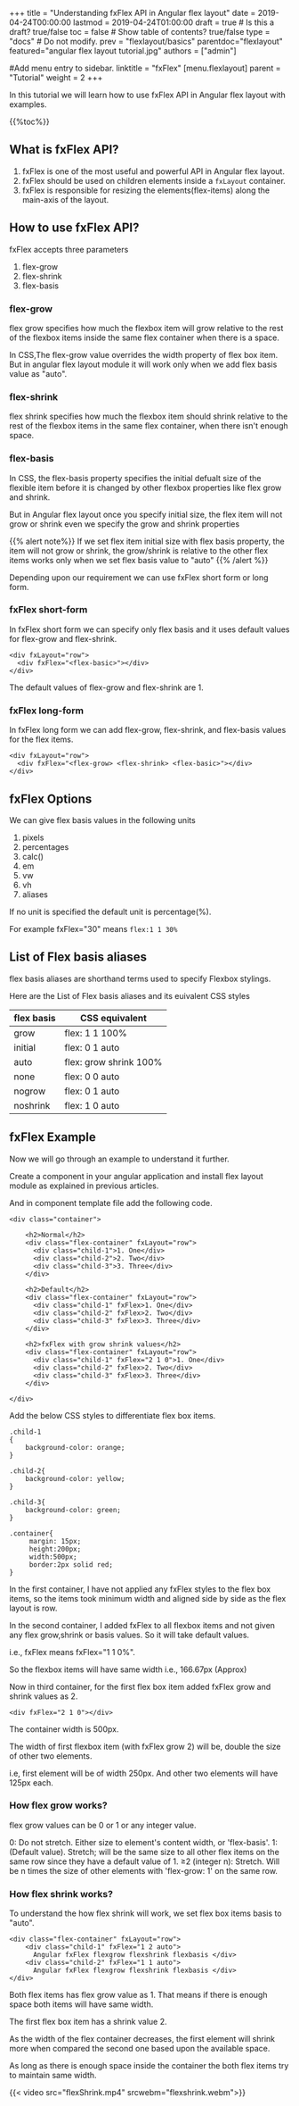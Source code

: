 +++
title = "Understanding fxFlex API in Angular flex layout"
date = 2019-04-24T00:00:00
lastmod = 2019-04-24T01:00:00
draft = true  # Is this a draft? true/false 
toc = false  # Show table of contents? true/false
type = "docs"  # Do not modify.
prev = "flexlayout/basics"
parentdoc="flexlayout"
featured="angular flex layout tutorial.jpg"
authors = ["admin"]

#Add menu entry to sidebar.
linktitle = "fxFlex"
[menu.flexlayout]
  parent = "Tutorial"
  weight = 2
+++

In this tutorial we will learn how to use fxFlex API in Angular flex layout with examples.

{{%toc%}}

## What is fxFlex API?

1. fxFlex is one of the most useful and powerful API in Angular flex layout.
2. fxFlex should be used on children elements inside a `fxLayout` container. 
3. fxFlex is responsible for resizing the elements(flex-items) along the main-axis of the layout. 

## How to use fxFlex API?

fxFlex accepts three parameters

1. flex-grow
2. flex-shrink
3. flex-basis

### flex-grow

flex grow specifies how much the flexbox item will grow relative to the rest of the flexbox items inside the same flex container when there is a space.

In CSS,The flex-grow value overrides the width property of flex box item. But in angular flex layout module it will work only when we add flex basis value as "auto".

### flex-shrink 

flex shrink specifies how much the flexbox item should shrink relative to the rest of the flexbox items in the same flex container, when there isn't enough space.

### flex-basis

In CSS, the flex-basis property specifies the initial defualt size of the flexible item before it is changed by other flexbox properties like flex grow and shrink.

But in Angular flex layout once you specify initial size, the flex item will not grow or shrink even we specify the grow and shrink properties

{{% alert note%}}
If we set flex item initial size with flex basis property, the item will not grow or shrink, the grow/shrink is relative to the other flex items works only when we set flex basis value to "auto"
{{% /alert %}}

Depending upon our requirement we can use fxFlex short form or long form.

### fxFlex short-form

In fxFlex short form we can specify only flex basis and it uses default values for flex-grow and flex-shrink.

```
<div fxLayout="row">
  <div fxFlex="<flex-basic>"></div>    
</div>
```

The default values of flex-grow and flex-shrink are 1.

### fxFlex long-form

In fxFlex long form we can add flex-grow, flex-shrink, and flex-basis values for the flex items.

```
<div fxLayout="row">
  <div fxFlex="<flex-grow> <flex-shrink> <flex-basic>"></div>    
</div>
```

## fxFlex Options

We can give flex basis values in the following units 

1. pixels
2. percentages
3. calc()
4. em
5. vw
6. vh
7. aliases

If no unit is specified the default unit is percentage(%). 

For example fxFlex="30" means `flex:1 1 30%`

## List of Flex basis aliases 

flex basis aliases are shorthand terms used to specify Flexbox stylings. 

Here are the List of Flex basis aliases and its euivalent CSS styles

|flex basis | CSS equivalent|
|-----------|---------------|
|grow       |flex: 1 1 100%|
|initial	  |flex: 0 1 auto|
|auto	      |flex: grow shrink 100%|
|none	      |flex: 0 0 auto|
|nogrow	    |flex: 0 1 auto|
|noshrink	  |flex: 1 0 auto|


## fxFlex Example

Now we will go through an example to understand it further.

Create a component in your angular application and install flex layout module as explained in previous articles.

And in component template file add the following code.

```
<div class="container">
    
    <h2>Normal</h2>
    <div class="flex-container" fxLayout="row">
      <div class="child-1">1. One</div> 
      <div class="child-2">2. Two</div> 
      <div class="child-3">3. Three</div>
    </div>

    <h2>Default</h2>
    <div class="flex-container" fxLayout="row">
      <div class="child-1" fxFlex>1. One</div> 
      <div class="child-2" fxFlex>2. Two</div> 
      <div class="child-3" fxFlex>3. Three</div>
    </div>

    <h2>fxFlex with grow shrink values</h2>
    <div class="flex-container" fxLayout="row">
      <div class="child-1" fxFlex="2 1 0">1. One</div> 
      <div class="child-2" fxFlex>2. Two</div> 
      <div class="child-3" fxFlex>3. Three</div>
    </div>

</div>
```

Add the below CSS styles to differentiate flex box items.

```
.child-1
{
    background-color: orange;
}

.child-2{       
    background-color: yellow;
}

.child-3{
    background-color: green;
}
    
.container{
     margin: 15px;
     height:200px;
     width:500px;
     border:2px solid red;
}
```

In the first container, I have not applied any fxFlex styles to the flex box items, so the items took minimum width and aligned side by side as the flex layout is row.

In the second container, I added fxFlex to all flexbox items and not given any flex grow,shrink or basis values. So it will take default values.

i.e., fxFlex means fxFlex="1 1 0%".

So the flexbox items will have same width i.e., 166.67px (Approx)

Now in third container, for the first flex box item added fxFlex grow and shrink values as 2. 

```
<div fxFlex="2 1 0"></div>
```

The container width is 500px.

The width of first flexbox item (with fxFlex grow 2) will be, double the size of other two elements.

i.e, first element will be of width 250px. And other two elements will have 125px each.

### How flex grow works?

flex grow values can be 0 or 1 or any integer value.

0: Do not stretch. Either size to element's content width, or 'flex-basis'.
1: (Default value). Stretch; will be the same size to all other flex items on
the same row since they have a default value of 1.
≥2 (integer n): Stretch. Will be n times the size of other elements
with 'flex-grow: 1' on the same row.

### How flex shrink works?

To understand the how flex shrink will work, we set flex box items basis to "auto".

```
<div class="flex-container" fxLayout="row">
    <div class="child-1" fxFlex="1 2 auto">
      Angular fxFlex flexgrow flexshrink flexbasis </div>
    <div class="child-2" fxFlex="1 1 auto">
      Angular fxFlex flexgrow flexshrink flexbasis </div>
</div>
```

Both flex items has flex grow value as 1. That means if there is enough space both items will have same width.

The first flex box item has a shrink value 2. 

As the width of the flex container decreases, the first element will shrink more when compared the second one based upon the available space.

As long as there is enough space inside the container the both flex items try to maintain same width.

{{< video src="flexShrink.mp4" srcwebm="flexshrink.webm">}} 